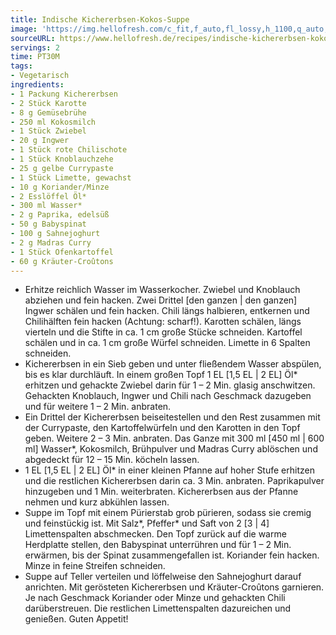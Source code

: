 ```yaml
---
title: Indische Kichererbsen-Kokos-Suppe
image: 'https://img.hellofresh.com/c_fit,f_auto,fl_lossy,h_1100,q_auto,w_2600/hellofresh_s3/image/indische-kichererbsen-kokos-suppe-f7a91139.jpg'
sourceURL: https://www.hellofresh.de/recipes/indische-kichererbsen-kokos-suppe-62fbdf085f0fc90c830ae171
servings: 2
time: PT30M
tags:
- Vegetarisch
ingredients:
- 1 Packung Kichererbsen
- 2 Stück Karotte
- 8 g Gemüsebrühe
- 250 ml Kokosmilch
- 1 Stück Zwiebel
- 20 g Ingwer
- 1 Stück rote Chilischote
- 1 Stück Knoblauchzehe
- 25 g gelbe Currypaste
- 1 Stück Limette, gewachst
- 10 g Koriander/Minze
- 2 Esslöffel Öl*
- 300 ml Wasser*
- 2 g Paprika, edelsüß
- 50 g Babyspinat
- 100 g Sahnejoghurt
- 2 g Madras Curry
- 1 Stück Ofenkartoffel
- 60 g Kräuter-Croûtons
---
```


- Erhitze reichlich Wasser im Wasserkocher.  Zwiebel und Knoblauch abziehen und fein hacken.  Zwei Drittel [den ganzen | den ganzen] Ingwer schälen und fein hacken.  Chili längs halbieren, entkernen und Chilihälften fein hacken (Achtung: scharf!).  Karotten schälen, längs vierteln und die Stifte in ca. 1 cm große Stücke schneiden.  Kartoffel schälen und in ca. 1 cm große Würfel schneiden.  Limette in 6 Spalten schneiden.
- Kichererbsen in ein Sieb geben und unter fließendem Wasser abspülen, bis es klar durchläuft.  In einem großen Topf 1 EL [1,5 EL | 2 EL] Öl\* erhitzen und gehackte Zwiebel darin für 1 – 2 Min. glasig anschwitzen.  Gehackten Knoblauch, Ingwer und Chili nach Geschmack dazugeben und für weitere 1 – 2 Min. anbraten.
- Ein Drittel der Kichererbsen beiseitestellen und den Rest zusammen mit der Currypaste, den Kartoffelwürfeln und den Karotten in den Topf geben.  Weitere 2 – 3 Min. anbraten. Das Ganze mit 300 ml [450 ml | 600 ml] Wasser\*, Kokosmilch, Brühpulver und Madras Curry ablöschen und abgedeckt für 12 – 15 Min. köcheln lassen.
- 1 EL [1,5 EL | 2 EL] Öl\* in einer kleinen Pfanne auf hoher Stufe erhitzen und die restlichen Kichererbsen darin ca. 3 Min. anbraten. Paprikapulver hinzugeben und 1 Min. weiterbraten.  Kichererbsen aus der Pfanne nehmen und kurz abkühlen lassen.
- Suppe im Topf mit einem Pürierstab grob pürieren, sodass sie cremig und feinstückig ist. Mit Salz\*, Pfeffer\* und Saft von 2 [3 | 4] Limettenspalten abschmecken.  Den Topf zurück auf die warme Herdplatte stellen, den Babyspinat unterrühren und für 1 – 2 Min. erwärmen, bis der Spinat zusammengefallen ist.  Koriander fein hacken. Minze in feine Streifen schneiden.
- Suppe auf Teller verteilen und löffelweise den Sahnejoghurt darauf anrichten.  Mit gerösteten Kichererbsen und Kräuter-Croûtons garnieren. Je nach Geschmack Koriander oder Minze und gehackten Chili darüberstreuen. Die restlichen Limettenspalten dazureichen und genießen.  Guten Appetit!
